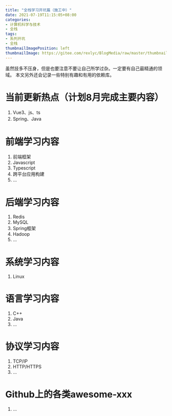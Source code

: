 ```yaml
---
title: "全栈学习开坑篇（施工中）"
date: 2021-07-19T11:15:05+08:00
categories:
- 计算机科学与技术
- 全栈
tags:
- 系列开坑
- 全栈
thumbnailImagePosition: left
thumbnailImage: https://gitee.com/rexlyc/BlogMedia/raw/master/thumbnail/fullstack.jpg
---
```

虽然技多不压身，但是也要注意不要让自己所学过杂。一定要有自己最精通的领域。
本文另外还会记录一些特别有趣和有用的依赖库。
<!--more-->
# 当前更新热点（计划8月完成主要内容）
1. Vue3、js、ts
2. Spring、Java

# 前端学习内容
1. 前端框架
2. Javascript
3. Typescript
4. 跨平台应用构建
5. ...
# 后端学习内容
1. Redis
2. MySQL
3. Spring框架
4. Hadoop
5. ...
# 系统学习内容
1. Linux
# 语言学习内容
1. C++
2. Java
3. ...
# 协议学习内容
1. TCP/IP
2. HTTP/HTTPS
3. ...
# Github上的各类awesome-xxx
1. ...